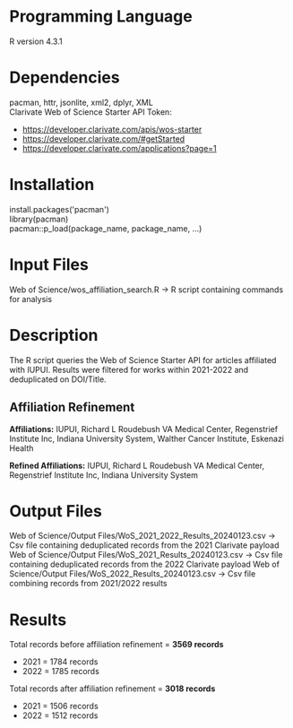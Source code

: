 # Programming Language
R version 4.3.1

# Dependencies
pacman, httr, jsonlite, xml2, dplyr, XML  
Clarivate Web of Science Starter API Token: 
- https://developer.clarivate.com/apis/wos-starter
- https://developer.clarivate.com/#getStarted
- https://developer.clarivate.com/applications?page=1

# Installation
install.packages('pacman')  
library(pacman)  
pacman::p_load(package_name, package_name, ...)

# Input Files
Web of Science/wos_affiliation_search.R -> R script containing commands for analysis 

# Description
The R script queries the Web of Science Starter API for articles affiliated with IUPUI. Results were filtered for works within 2021-2022 and deduplicated on DOI/Title.

## Affiliation Refinement
**Affiliations:**  IUPUI, Richard L Roudebush VA Medical Center, Regenstrief Institute Inc, Indiana University System, Walther Cancer Institute, Eskenazi Health  

**Refined Affiliations:**  IUPUI, Richard L Roudebush VA Medical Center, Regenstrief Institute Inc, Indiana University System 

# Output Files
Web of Science/Output Files/WoS_2021_2022_Results_20240123.csv -> Csv file containing deduplicated records from the 2021 Clarivate payload
Web of Science/Output Files/WoS_2021_Results_20240123.csv -> Csv file containing deduplicated records from the 2022 Clarivate payload
Web of Science/Output Files/WoS_2022_Results_20240123.csv -> Csv file combining records from 2021/2022 results  

# Results
Total records before affiliation refinement = **3569 records**
- 2021 = 1784 records
- 2022 = 1785 records 

Total records after affiliation refinement = **3018 records**
- 2021 = 1506 records
- 2022 = 1512 records
